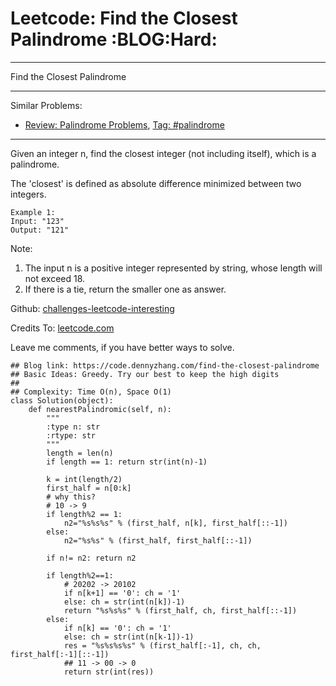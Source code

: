 # Leetcode: Find the Closest Palindrome     :BLOG:Hard:


---

Find the Closest Palindrome  

---

Similar Problems:  
-   [Review: Palindrome Problems](https://code.dennyzhang.com/review-palindrome), [Tag: #palindrome](https://code.dennyzhang.com/tag/palindrome)

---

Given an integer n, find the closest integer (not including itself), which is a palindrome.  

The 'closest' is defined as absolute difference minimized between two integers.  

    Example 1:
    Input: "123"
    Output: "121"

Note:  
1.  The input n is a positive integer represented by string, whose length will not exceed 18.
2.  If there is a tie, return the smaller one as answer.

Github: [challenges-leetcode-interesting](https://github.com/DennyZhang/challenges-leetcode-interesting/tree/master/find-the-closest-palindrome)  

Credits To: [leetcode.com](https://leetcode.com/problems/find-the-closest-palindrome/description/)  

Leave me comments, if you have better ways to solve.  

    ## Blog link: https://code.dennyzhang.com/find-the-closest-palindrome
    ## Basic Ideas: Greedy. Try our best to keep the high digits
    ##
    ## Complexity: Time O(n), Space O(1)
    class Solution(object):
        def nearestPalindromic(self, n):
            """
            :type n: str
            :rtype: str
            """
            length = len(n)
            if length == 1: return str(int(n)-1)
    
            k = int(length/2)
            first_half = n[0:k]
            # why this?
            # 10 -> 9
            if length%2 == 1:
                n2="%s%s%s" % (first_half, n[k], first_half[::-1])
            else:
                n2="%s%s" % (first_half, first_half[::-1])
    
            if n!= n2: return n2
    
            if length%2==1:
                # 20202 -> 20102
                if n[k+1] == '0': ch = '1'
                else: ch = str(int(n[k])-1)
                return "%s%s%s" % (first_half, ch, first_half[::-1])
            else:
                if n[k] == '0': ch = '1'
                else: ch = str(int(n[k-1])-1)
                res = "%s%s%s%s" % (first_half[:-1], ch, ch, first_half[:-1][::-1])
                ## 11 -> 00 -> 0
                return str(int(res))